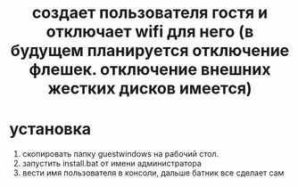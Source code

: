 <h1 align="center">создает пользователя гостя и отключает wifi для него (в будущем планируется отключение флешек. отключение внешних жестких дисков имеется)</h1>

# установка
1. скопировать папку guestwindows на рабочий стол. 
2. запустить install.bat от имени администратора
3. вести имя пользователя в консоли, дальше батник все сделает сам
